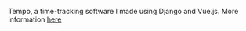Tempo, a time-tracking software I made using Django and Vue.js. More information [here](https://portfolio.ahmadmuhammad.co.za/tempo/)